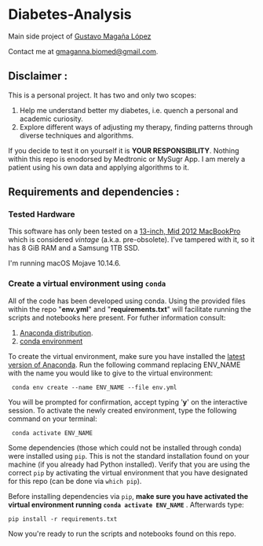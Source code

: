 # Diabetes-Analysis

Main side project of [Gustavo Magaña López](https://github.com/gmagannaDevelop)

Contact me at [gmaganna.biomed@gmail.com](gmaganna.biomed@gmail.com).

## Disclaimer :
This is a personal project. It has two and only two scopes:

1. Help me understand better my diabetes, i.e. quench a personal and academic  curiosity.
2. Explore different ways of adjusting my therapy, finding patterns through diverse techniques and algorithms.

If you decide to test it on yourself it is **YOUR RESPONSIBILITY**. Nothing within this repo is enodorsed by Medtronic or MySugr App. I am merely a patient using his own data and applying algorithms to it. 


## Requirements and dependencies :
### Tested Hardware
This software has only been tested on a [13-inch, Mid 2012 MacBookPro](https://support.apple.com/en-us/HT201624) which is considered *vintage* (a.k.a. pre-obsolete). I've tampered with it, so it has 8 GiB RAM and a Samsung 1TB SSD.

I'm running macOS Mojave 10.14.6.


### Create a virtual environment using  `conda`
All of the code has been developed using conda. Using the provided files within the repo "**env.yml**" and "**requirements.txt**" will facilitate running the scripts and notebooks here present. For futher information consult:

1. [Anaconda distribution](https://www.anaconda.com/distribution/).
2. [conda environment](https://docs.conda.io/projects/conda/en/latest/user-guide/tasks/manage-environments.html)

To create the virtual environment, make sure you have installed the [latest version of Anaconda](https://conda.io/en/latest/).
Run the following command replacing ENV_NAME with the name you would like to give to the virtual environment:
  
 
     conda env create --name ENV_NAME --file env.yml
 
You will be prompted for confirmation, accept typing '**y**' on the interactive session.
To activate the newly created environment, type the following command on your terminal:

     conda activate ENV_NAME
     
Some dependencies (those which could not be installed through conda) were installed using `pip`. This is not the standard installation found on your machine (if you already had Python installed). Verify that you are using the correct `pip` by activating the virtual environment that you have designated for this repo (can be done via `which pip`).

Before installing dependencies via `pip`, **make sure you have activated the virtual environment running `conda activate ENV_NAME`** . Afterwards type:

    pip install -r requirements.txt 

 
Now you're ready to run the scripts and notebooks found on this repo. 

